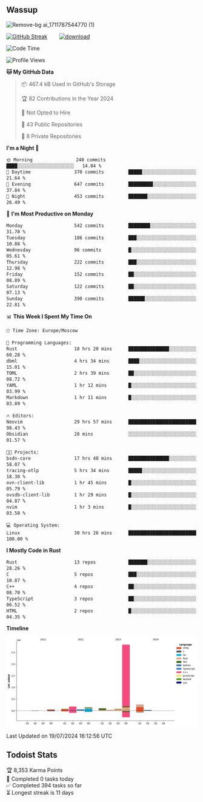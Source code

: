 ## Wassup

![Remove-bg ai_1711787544770 (1)](https://github.com/archeoss/archeoss/assets/68448737/e31def6e-524e-4c2b-930d-f672afbf4b77)

<!--
-->

[![GitHub Streak](http://github-readme-streak-stats.herokuapp.com?user=archeoss&theme=shades-of-purple&hide_border=true&date_format=j%20M%5B%20Y%5D)](https://git.io/streak-stats)&nbsp;&nbsp;&nbsp;&nbsp;&nbsp;&nbsp;&nbsp;&nbsp;[![download](https://user-images.githubusercontent.com/68448737/147796309-d8b65b1d-4dde-40d9-b03a-2b42aaa6cd43.jpeg)
](http://bmstu.ru/)

<!--START_SECTION:waka-->
![Code Time](http://img.shields.io/badge/Code%20Time-2%2C961%20hrs%2047%20mins-blue)

![Profile Views](http://img.shields.io/badge/Profile%20Views-0-blue)

**🐱 My GitHub Data** 

> 📦 467.4 kB Used in GitHub's Storage 
 > 
> 🏆 82 Contributions in the Year 2024
 > 
> 🚫 Not Opted to Hire
 > 
> 📜 43 Public Repositories 
 > 
> 🔑 8 Private Repositories 
 > 
**I'm a Night 🦉** 

```text
🌞 Morning                240 commits         ████░░░░░░░░░░░░░░░░░░░░░   14.04 % 
🌆 Daytime                370 commits         █████░░░░░░░░░░░░░░░░░░░░   21.64 % 
🌃 Evening                647 commits         █████████░░░░░░░░░░░░░░░░   37.84 % 
🌙 Night                  453 commits         ███████░░░░░░░░░░░░░░░░░░   26.49 % 
```
📅 **I'm Most Productive on Monday** 

```text
Monday                   542 commits         ████████░░░░░░░░░░░░░░░░░   31.70 % 
Tuesday                  186 commits         ███░░░░░░░░░░░░░░░░░░░░░░   10.88 % 
Wednesday                96 commits          █░░░░░░░░░░░░░░░░░░░░░░░░   05.61 % 
Thursday                 222 commits         ███░░░░░░░░░░░░░░░░░░░░░░   12.98 % 
Friday                   152 commits         ██░░░░░░░░░░░░░░░░░░░░░░░   08.89 % 
Saturday                 122 commits         ██░░░░░░░░░░░░░░░░░░░░░░░   07.13 % 
Sunday                   390 commits         ██████░░░░░░░░░░░░░░░░░░░   22.81 % 
```


📊 **This Week I Spent My Time On** 

```text
🕑︎ Time Zone: Europe/Moscow

💬 Programming Languages: 
Rust                     18 hrs 20 mins      ███████████████░░░░░░░░░░   60.28 % 
dbml                     4 hrs 34 mins       ████░░░░░░░░░░░░░░░░░░░░░   15.01 % 
TOML                     2 hrs 39 mins       ██░░░░░░░░░░░░░░░░░░░░░░░   08.72 % 
YAML                     1 hr 12 mins        █░░░░░░░░░░░░░░░░░░░░░░░░   03.99 % 
Markdown                 1 hr 11 mins        █░░░░░░░░░░░░░░░░░░░░░░░░   03.89 % 

🔥 Editors: 
Neovim                   29 hrs 57 mins      █████████████████████████   98.43 % 
Obsidian                 28 mins             ░░░░░░░░░░░░░░░░░░░░░░░░░   01.57 % 

🐱‍💻 Projects: 
bsdn-core                17 hrs 40 mins      ███████████████░░░░░░░░░░   58.07 % 
tracing-otlp             5 hrs 34 mins       █████░░░░░░░░░░░░░░░░░░░░   18.30 % 
ovn-client-lib           1 hr 45 mins        █░░░░░░░░░░░░░░░░░░░░░░░░   05.79 % 
ovsdb-client-lib         1 hr 29 mins        █░░░░░░░░░░░░░░░░░░░░░░░░   04.87 % 
nvim                     1 hr 3 mins         █░░░░░░░░░░░░░░░░░░░░░░░░   03.50 % 

💻 Operating System: 
Linux                    30 hrs 26 mins      █████████████████████████   100.00 % 
```

**I Mostly Code in Rust** 

```text
Rust                     13 repos            ███████░░░░░░░░░░░░░░░░░░   28.26 % 
C                        5 repos             ███░░░░░░░░░░░░░░░░░░░░░░   10.87 % 
C++                      4 repos             ██░░░░░░░░░░░░░░░░░░░░░░░   08.70 % 
TypeScript               3 repos             ██░░░░░░░░░░░░░░░░░░░░░░░   06.52 % 
HTML                     2 repos             █░░░░░░░░░░░░░░░░░░░░░░░░   04.35 % 
```



**Timeline**

![Lines of Code chart](https://raw.githubusercontent.com/archeoss/archeoss/master/assets/bar_graph.png)


 Last Updated on 19/07/2024 16:12:56 UTC
<!--END_SECTION:waka-->

## Todoist Stats

<!-- TODO-IST:START -->
🏆  8,353 Karma Points           
🌸  Completed 0 tasks today           
✅  Completed 394 tasks so far           
⏳  Longest streak is 11 days
<!-- TODO-IST:END -->
